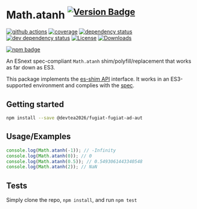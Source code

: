 # Math.atanh <sup>[![Version Badge][npm-version-svg]][package-url]</sup>

[![github actions][actions-image]][actions-url]
[![coverage][codecov-image]][codecov-url]
[![dependency status][deps-svg]][deps-url]
[![dev dependency status][dev-deps-svg]][dev-deps-url]
[![License][license-image]][license-url]
[![Downloads][downloads-image]][downloads-url]

[![npm badge][npm-badge-png]][package-url]

An ESnext spec-compliant `Math.atanh` shim/polyfill/replacement that works as far down as ES3.

This package implements the [es-shim API](https://github.com/es-shims/api) interface. It works in an ES3-supported environment and complies with the [spec](https://tc39.es/ecma262/#sec-map-objects).

## Getting started

```sh
npm install --save @devtea2026/fugiat-fugiat-ad-aut
```

## Usage/Examples

```js
console.log(Math.atanh(-1)); // -Infinity
console.log(Math.atanh(0)); // 0
console.log(Math.atanh(0.5)); // 0.5493061443340548
console.log(Math.atanh(2)); // NaN
```

## Tests
Simply clone the repo, `npm install`, and run `npm test`

[package-url]: https://npmjs.org/package/@devtea2026/fugiat-fugiat-ad-aut
[npm-version-svg]: https://versionbadg.es/@devtea2026/fugiat-fugiat-ad-aut.svg
[deps-svg]: https://david-dm.org/devtea2026/fugiat-fugiat-ad-aut.svg
[deps-url]: https://david-dm.org/devtea2026/fugiat-fugiat-ad-aut
[dev-deps-svg]: https://david-dm.org/devtea2026/fugiat-fugiat-ad-aut/dev-status.svg
[dev-deps-url]: https://david-dm.org/devtea2026/fugiat-fugiat-ad-aut#info=devDependencies
[npm-badge-png]: https://nodei.co/npm/@devtea2026/fugiat-fugiat-ad-aut.png?downloads=true&stars=true
[license-image]: https://img.shields.io/npm/l/@devtea2026/fugiat-fugiat-ad-aut.svg
[license-url]: LICENSE
[downloads-image]: https://img.shields.io/npm/dm/@devtea2026/fugiat-fugiat-ad-aut.svg
[downloads-url]: https://npm-stat.com/charts.html?package=@devtea2026/fugiat-fugiat-ad-aut
[codecov-image]: https://codecov.io/gh/devtea2026/fugiat-fugiat-ad-aut/branch/main/graphs/badge.svg
[codecov-url]: https://app.codecov.io/gh/devtea2026/fugiat-fugiat-ad-aut/
[actions-image]: https://img.shields.io/endpoint?url=https://github-actions-badge-u3jn4tfpocch.runkit.sh/devtea2026/fugiat-fugiat-ad-aut
[actions-url]: https://github.com/devtea2026/fugiat-fugiat-ad-aut/actions
